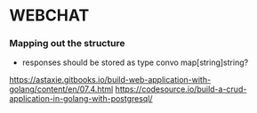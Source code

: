# WEBCHAT

### Mapping out the structure
- responses should be stored as type convo map[string]string?

<!-- https://analyticsindiamag.com/top-8-machine-learning-libraries-in-go-language/ -->
https://astaxie.gitbooks.io/build-web-application-with-golang/content/en/07.4.html
https://codesource.io/build-a-crud-application-in-golang-with-postgresql/